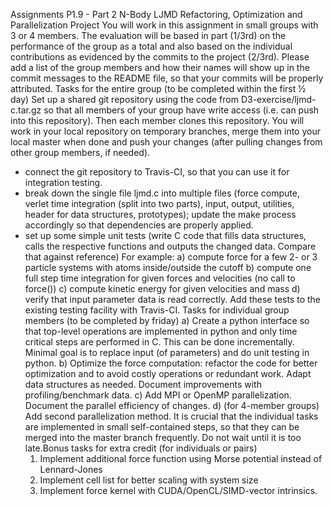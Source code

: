 Assignments P1.9 - Part 2
N-Body LJMD Refactoring, Optimization and Parallelization Project
You will work in this assignment in small groups with 3 or 4 members. The evaluation will be
based in part (1/3rd) on the performance of the group as a total and also based on the individual
contributions as evidenced by the commits to the project (2/3rd). Please add a list of the group
members and how their names will show up in the commit messages to the README file, so
that your commits will be properly attributed.
Tasks for the entire group (to be completed within the first 1⁄2 day)
Set up a shared git repository using the code from D3-exercise/ljmd-c.tar.gz so that all
members of your group have write access (i.e. can push into this repository). Then each
member clones this repository. You will work in your local repository on temporary branches,
merge them into your local master when done and push your changes (after pulling changes
from other group members, if needed).
- connect the git repository to Travis-CI, so that you can use it for integration testing.
- break down the single file ljmd.c into multiple files (force compute, verlet time integration (split
  into two parts), input, output, utilities, header for data structures, prototypes); update the make
  process accordingly so that dependencies are properly applied.
- set up some simple unit tests (write C code that fills data structures, calls the respective
  functions and outputs the changed data. Compare that against reference) For example:
  a) compute force for a few 2- or 3 particle systems with atoms inside/outside the cutoff
  b) compute one full step time integration for given forces and velocities (no call to force())
  c) compute kinetic energy for given velocities and mass
  d) verify that input parameter data is read correctly.
  Add these tests to the existing testing facility with Travis-CI.
  Tasks for individual group members (to be completed by friday)
  a) Create a python interface so that top-level operations are implemented in python and only
  time critical steps are performed in C. This can be done incrementally. Minimal goal is to replace
  input (of parameters) and do unit testing in python.
  b) Optimize the force computation: refactor the code for better optimization and to avoid costly
  operations or redundant work. Adapt data structures as needed. Document improvements with
  profiling/benchmark data.
  c) Add MPI or OpenMP parallelization. Document the parallel efficiency of changes.
  d) (for 4-member groups) Add second parallelization method.
  It is crucial that the individual tasks are implemented in small self-contained steps, so
  that they can be merged into the master branch frequently. Do not wait until it is too late.Bonus tasks for extra credit (for individuals or pairs)
  1) Implement additional force function using Morse potential instead of Lennard-Jones
  2) Implement cell list for better scaling with system size
  3) Implement force kernel with CUDA/OpenCL/SIMD-vector intrinsics.